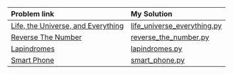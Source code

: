 |Problem link|My Solution|
|:----|:----|
|[Life, the Universe, and Everything](<https://www.codechef.com/LRNDSA01/problems/TEST>)|[life_universe_everything.py](<https://github.com/mygoal-javadeveloper/CompetitiveProgramming/blob/main/Python/codechef/life_universe_everything.py>)|
|[Reverse The Number](<https://www.codechef.com/LRNDSA01/problems/FLOW007>)|[reverse_the_number.py](<https://github.com/mygoal-javadeveloper/CompetitiveProgramming/blob/main/Python/codechef/reverse_the_number.py>)|
|[Lapindromes](<https://www.codechef.com/LRNDSA01/problems/LAPIN>)|[lapindromes.py](<https://github.com/mygoal-javadeveloper/CompetitiveProgramming/blob/main/Python/codechef/lapindromes.py>)|
|[Smart Phone](<https://www.codechef.com/LRNDSA01/problems/ZCO14003>)|[smart_phone.py](<https://github.com/mygoal-javadeveloper/CompetitiveProgramming/blob/main/Python/codechef/smart_phone.py>)|
